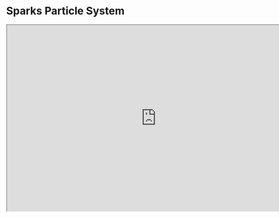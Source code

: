 # Sparks Particle System

<p><iframe title="YouTube video player" src="https://www.youtube.com/embed/2vHkBf1HYWU?si=HmL5CvJqz6Hx2BZn" width="800" height="500" allowfullscreen="allowfullscreen" allow="accelerometer; autoplay; clipboard-write; encrypted-media; gyroscope; picture-in-picture; web-share"></iframe></p>